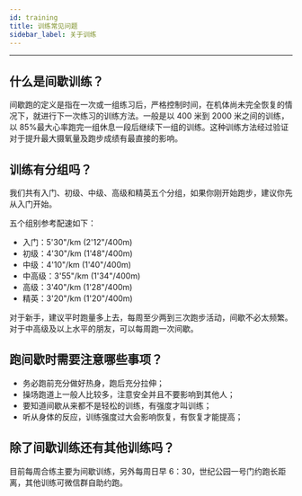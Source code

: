 ```yaml
---
id: training
title: 训练常见问题
sidebar_label: 关于训练
---
```


---

## 什么是间歇训练？

间歇跑的定义是指在一次或一组练习后，严格控制时间，在机体尚未完全恢复的情况下，就进行下一次练习的训练方法。一般是以 400 米到 2000 米之间的训练，以 85%最大心率跑完一组休息一段后继续下一组的训练。这种训练方法经过验证对于提升最大摄氧量及跑步成绩有最直接的影响。

## 训练有分组吗？

我们共有入门、初级、中级、高级和精英五个分组，如果你刚开始跑步，建议你先从入门开始。

五个组别参考配速如下：

- 入门：5'30"/km (2'12"/400m)
- 初级：4'30"/km (1'48"/400m)
- 中级：4'10"/km (1'40"/400m)
- 中高级：3'55"/km (1'34"/400m)
- 高级：3'40"/km (1'28"/400m)
- 精英：3'20"/km (1'20"/400m)

对于新手，建议平时跑量多上去，每周至少两到三次跑步活动，间歇不必太频繁。对于中高级及以上水平的朋友，可以每周跑一次间歇。

## 跑间歇时需要注意哪些事项？

- 务必跑前充分做好热身，跑后充分拉伸；
- 操场跑道上一般人比较多，注意安全并且不要影响到其他人；
- 要知道间歇从来都不是轻松的训练，有强度才叫训练；
- 听从身体的反应，训练强度过大会影响恢复，有恢复才能提高；

## 除了间歇训练还有其他训练吗？

目前每周合练主要为间歇训练，另外每周日早 6：30，世纪公园一号门约跑长距离，其他训练可微信群自助约跑。

